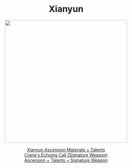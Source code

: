 <body>
  <div align="center">
    <h1> Xianyun </h1>
<img src="https://i.imgur.com/Hu3iKP2.png" width=400>
<p></p>
<a href="">Xianyun Ascension Materials + Talents</a><br>
<a href="">Crane's Echoing Call (Signature Weapon)</a><br>
<a href="">Ascension + Talents + Signature Weapon</a>
  
  </div>
</body>
